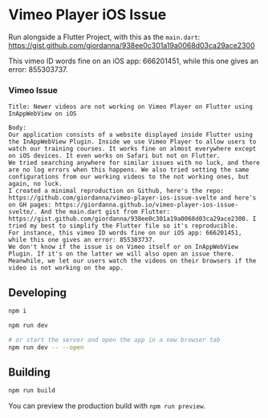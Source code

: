 # Vimeo Player iOS Issue

Run alongside a Flutter Project, with this as the `main.dart`: https://gist.github.com/giordanna/938ee0c301a19a0068d03ca29ace2300

This vimeo ID words fine on an iOS app: 666201451, while this one gives an error: 855303737.

### Vimeo Issue
```
Title: Newer videos are not working on Vimeo Player on Flutter using InAppWebView on iOS

Body:
Our application consists of a website displayed inside Flutter using the InAppWebView Plugin. Inside we use Vimeo Player to allow users to watch our training courses. It works fine on almost everywhere except on iOS devices. It even works on Safari but not on Flutter.
We tried searching anywhere for similar issues with no luck, and there are no log errors when this happens. We also tried setting the same configurations from our working videos to the not working ones, but again, no luck.
I created a minimal reproduction on Github, here's the repo: https://github.com/giordanna/vimeo-player-ios-issue-svelte and here's on GH pages: https://giordanna.github.io/vimeo-player-ios-issue-svelte/. And the main.dart gist from Flutter: https://gist.github.com/giordanna/938ee0c301a19a0068d03ca29ace2300. I tried my best to simplify the Flutter file so it's reproducible.
For instance, this vimeo ID words fine on our iOS app: 666201451, while this one gives an error: 855303737.
We don't know if the issue is on Vimeo itself or on InAppWebView Plugin. If it's on the latter we will also open an issue there. Meanwhile, we let our users watch the videos on their browsers if the video is not working on the app.
```

## Developing

```bash
npm i

npm run dev

# or start the server and open the app in a new browser tab
npm run dev -- --open
```

## Building

```bash
npm run build
```

You can preview the production build with `npm run preview`.

